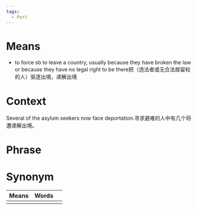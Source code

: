 ```yaml
---
tags:
  - Port
---
```

# Means
-  to force sb to leave a country, usually because they have broken the law or because they have no legal right to be there把（违法者或无合法居留权的人）驱逐出境，递解出境
# Context
Several of the asylum seekers now face deportation.寻求避难的人中有几个将遭递解出境。
# Phrase

# Synonym
| Means | Words |     |
| ----- | ----- | --- |
|       |       |     |
